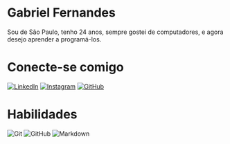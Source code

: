 # Gabriel Fernandes
Sou de São Paulo, tenho 24 anos, sempre gostei de computadores, e agora desejo aprender a programá-los.
# Conecte-se comigo 
[![LinkedIn](https://img.shields.io/badge/LinkedIn-000?style=for-the-badge&logo=linkedin&logoColor=0E76A8)](https://www.linkedin.com/in/gabriel-fernandes-505774215/)
[![Instagram](https://img.shields.io/badge/Instagram-000?style=for-the-badge&logo=instagram)](https://www.instagram.com/gabrielfevieira/)
[![GitHub](https://img.shields.io/badge/github-%23121011.svg?style=for-the-badge&logo=github&logoColor=white)](https://github.com/gasbreu)

# Habilidades
![Git](https://img.shields.io/badge/git-%23F05033.svg?style=for-the-badge&logo=git&logoColor=white)
![GitHub](https://img.shields.io/badge/github-%23121011.svg?style=for-the-badge&logo=github&logoColor=white)
![Markdown](https://img.shields.io/badge/markdown-%23000000.svg?style=for-the-badge&logo=markdown&logoColor=white)
